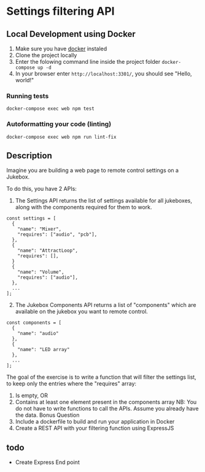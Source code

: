 # Settings filtering API

## Local Development using Docker

1. Make sure you have [docker](https://www.docker.com/) instaled
2. Clone the project locally
3. Enter the folowing command line inside the project folder `docker-compose up -d`
4. In your browser enter `http://localhost:3301/`, you should see "Hello, world!"

### Running tests

```
docker-compose exec web npm test
```

### Autoformatting your code (linting)

```
docker-compose exec web npm run lint-fix
```

## Description

Imagine you are building a web page to remote control settings on a Jukebox.

To do this, you have 2 APIs:
1. The Settings API returns the list of settings available for all jukeboxes, along with the components required for them to work.
```
const settings = [
  {
    "name": "Mixer",
    "requires": ["audio", "pcb"],
  },
  {
    "name": "AttractLoop",
    "requires": [],
  }
  {
    "name": "Volume",
    "requires": ["audio"],
  },
  ...
];
```
2. The Jukebox Components API returns a list of "components" which are available on the jukebox you want to remote control.
```
const components = [
  {
    "name": "audio"
  },
  {
    "name": "LED array"
  },
  ...
];
```

The goal of the exercise is to write a function that will filter the settings list, to keep only the entries where the
"requires" array:
1. Is empty, OR
2. Contains at least one element present in the components array
NB: You do not have to write functions to call the APIs. Assume you already have the data.
Bonus Question
1. Include a dockerfile to build and run your application in Docker
2. Create a REST API with your filtering function using ExpressJS

## todo
- Create Express End point